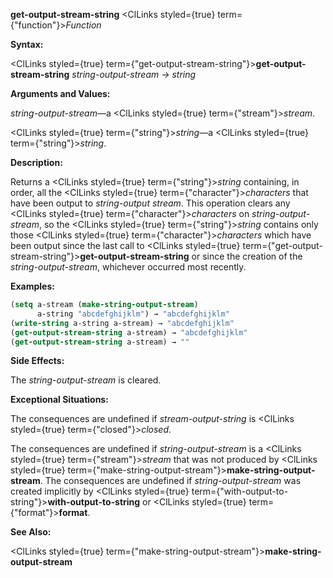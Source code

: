 **get-output-stream-string** <ClLinks styled={true} term={"function"}><i>Function</i></ClLinks> 



**Syntax:** 



<ClLinks styled={true} term={"get-output-stream-string"}><b>get-output-stream-string</b></ClLinks> *string-output-stream → string* 



**Arguments and Values:** 



*string-output-stream*—a <ClLinks styled={true} term={"stream"}><i>stream</i></ClLinks>. 



<ClLinks styled={true} term={"string"}><i>string</i></ClLinks>—a <ClLinks styled={true} term={"string"}><i>string</i></ClLinks>. 



**Description:** 



Returns a <ClLinks styled={true} term={"string"}><i>string</i></ClLinks> containing, in order, all the <ClLinks styled={true} term={"character"}><i>characters</i></ClLinks> that have been output to *string-output stream*. This operation clears any <ClLinks styled={true} term={"character"}><i>characters</i></ClLinks> on *string-output-stream*, so the <ClLinks styled={true} term={"string"}><i>string</i></ClLinks> contains only those <ClLinks styled={true} term={"character"}><i>characters</i></ClLinks> which have been output since the last call to <ClLinks styled={true} term={"get-output-stream-string"}><b>get-output-stream-string</b></ClLinks> or since the creation of the *string-output-stream*, whichever occurred most recently. 



**Examples:**
```lisp
(setq a-stream (make-string-output-stream) 
      a-string "abcdefghijklm") → "abcdefghijklm" 
(write-string a-string a-stream) → "abcdefghijklm" 
(get-output-stream-string a-stream) → "abcdefghijklm" 
(get-output-stream-string a-stream) → "" 
```
**Side Effects:** 



The *string-output-stream* is cleared. 



**Exceptional Situations:** 



The consequences are undefined if *stream-output-string* is <ClLinks styled={true} term={"closed"}><i>closed</i></ClLinks>. 



The consequences are undefined if *string-output-stream* is a <ClLinks styled={true} term={"stream"}><i>stream</i></ClLinks> that was not produced by <ClLinks styled={true} term={"make-string-output-stream"}><b>make-string-output-stream</b></ClLinks>. The consequences are undefined if *string-output-stream* was created implicitly by <ClLinks styled={true} term={"with-output-to-string"}><b>with-output-to-string</b></ClLinks> or <ClLinks styled={true} term={"format"}><b>format</b></ClLinks>. 



**See Also:** 



<ClLinks styled={true} term={"make-string-output-stream"}><b>make-string-output-stream</b></ClLinks> 







 



 



